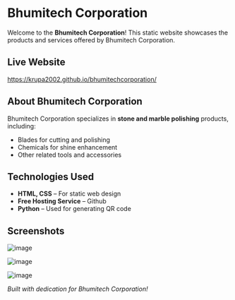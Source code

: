 # Bhumitech Corporation 

Welcome to the **Bhumitech Corporation**! This static website showcases the products and services offered by Bhumitech Corporation.

## Live Website
https://krupa2002.github.io/bhumitechcorporation/

## About Bhumitech Corporation
Bhumitech Corporation specializes in **stone and marble polishing** products, including:
- Blades for cutting and polishing
- Chemicals for shine enhancement
- Other related tools and accessories

## Technologies Used
- **HTML, CSS** – For static web design  
- **Free Hosting Service** – Github
- **Python** – Used for generating QR code

## Screenshots
![image](https://github.com/user-attachments/assets/bb7f4153-8e9b-4914-81bb-4dbeb12c2a2b)

![image](https://github.com/user-attachments/assets/5cbdc126-a734-4138-a818-eb0f8749322f)

![image](https://github.com/user-attachments/assets/8e35cf60-28a7-4d56-856f-aa9070b1b704)


 *Built with dedication for Bhumitech Corporation!* 
